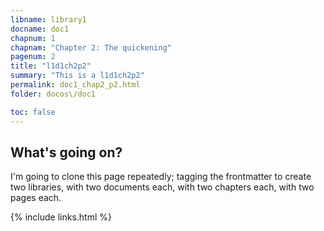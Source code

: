 ```yaml
---
libname: library1
docname: doc1
chapnum: 1
chapnam: "Chapter 2: The quickening"
pagenum: 2
title: "l1d1ch2p2"
summary: "This is a l1d1ch2p2"
permalink: doc1_chap2_p2.html
folder: docos\/doc1

toc: false
---
```


## What's going on?

I'm going to clone this page repeatedly; tagging the frontmatter to create two libraries, with two documents each, with two chapters each, with two pages each.

{% include links.html %}